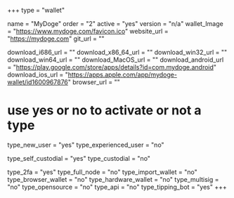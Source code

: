 +++
type = "wallet"

name = "MyDoge"
order = "2"
active = "yes"
version = "n/a"
wallet_Image = "https://www.mydoge.com/favicon.ico"
website_url = "https://mydoge.com"
git_url = ""

download_i686_url = ""
download_x86_64_url = ""
download_win32_url = ""
download_win64_url = ""
download_MacOS_url = ""
download_android_url = "https://play.google.com/store/apps/details?id=com.mydoge.android"
download_ios_url = "https://apps.apple.com/app/mydoge-wallet/id1600967876"
browser_url = ""

# use yes or no to activate or not a type
type_new_user = "yes"
type_experienced_user = "no"

type_self_custodial = "yes"
type_custodial = "no"

type_2fa = "yes"
type_full_node = "no"
type_import_wallet = "no"
type_browser_wallet = "no"
type_hardware_wallet = "no"
type_multisig = "no"
type_opensource = "no"
type_api = "no"
type_tipping_bot = "yes"
+++
